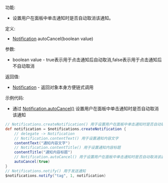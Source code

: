 功能:

+ 设置用户在面板中单击通知时是否自动取消该通知。

定义:

+ [Notification](/API/Notification/Notification/README.md) autoCancel(boolean value)

参数:

+ boolean value - true表示用于点击通知后自动取消,false表示用于点击通知后不自动取消

返回值:

+ [Notification](/API/Notification/Notification/README.md) - 返回对象本身方便链式调用

示例代码:

+ 通过 [Notification.autoCancel()](/API/Notification/Notification/README.md?id=autoCancel)
  设置用户在面板中单击通知时是否自动取消该通知

```groovy
// Notifications.createNotification() 用于设置用户在面板中单击通知时是否自动取消该通知
def notification = $notifications.createNotification {
    // delegate -> Notification
    // Notification.contentText() 用于设置通知内容文字
    contentText("通知内容文字")
    // Notification.contentTitle() 用于设置通知内容标题
    contentTitle("通知内容标题")
    // Notification.autoCancel() 用于设置用户在面板中单击通知时是否自动取消该通知
    autoCancel(true)
}
// Notifications.notify() 用于发送通知
$notifications.notify("tag", 1, notification)
```